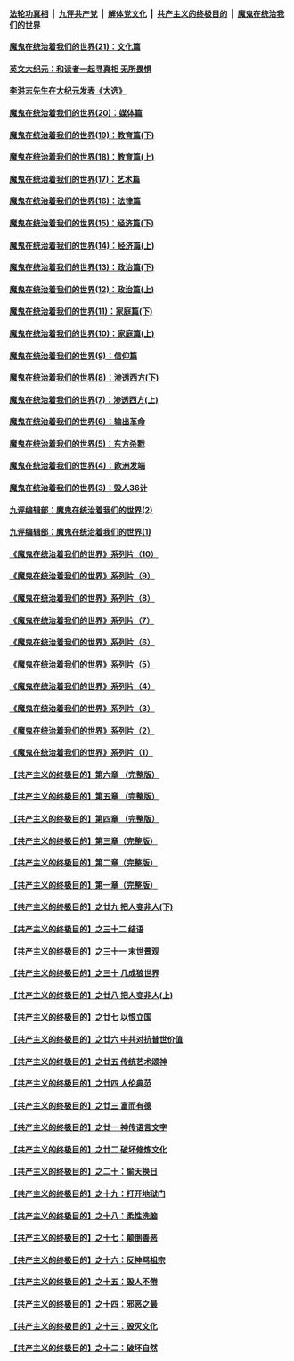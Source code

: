 ####  [法轮功真相](../../../../basic/blob/master/README.md?t=12201002) &nbsp;|&nbsp; [九评共产党](../../../../9ping.md/blob/master/README.md?t=12201002) &nbsp;|&nbsp; [解体党文化](../../../../jtdwh.md/blob/master/README.md?t=12201002)  &nbsp;|&nbsp; [共产主义的终极目的](../../../../gczydzjmd.md/blob/master/README.md?t=12201002) &nbsp;|&nbsp; [魔鬼在统治我们的世界](../../../../mgztzwmdsj.md/blob/master/README.md?t=12201002) 

#### [魔鬼在统治着我们的世界(21)：文化篇](../pages/nsc422/n10597706.md?t=12201002) 

#### [英文大纪元：和读者一起寻真相 无所畏惧](../pages/nsc422/n12542027.md?t=12201002) 

#### [李洪志先生在大纪元发表《大选》](../pages/nsc422/n12534746.md?t=12201002) 

#### [魔鬼在统治着我们的世界(20)：媒体篇](../pages/nsc422/n10586579.md?t=12201002) 

#### [魔鬼在统治着我们的世界(19)：教育篇(下)](../pages/nsc422/n10564808.md?t=12201002) 

#### [魔鬼在统治着我们的世界(18)：教育篇(上)](../pages/nsc422/n10526970.md?t=12201002) 

#### [魔鬼在统治着我们的世界(17)：艺术篇](../pages/nsc422/n10499093.md?t=12201002) 

#### [魔鬼在统治着我们的世界(16)：法律篇](../pages/nsc422/n10485969.md?t=12201002) 

#### [魔鬼在统治着我们的世界(15)：经济篇(下)](../pages/nsc422/n10469975.md?t=12201002) 

#### [魔鬼在统治着我们的世界(14)：经济篇(上)](../pages/nsc422/n10457370.md?t=12201002) 

#### [魔鬼在统治着我们的世界(13)：政治篇(下)](../pages/nsc422/n10448270.md?t=12201002) 

#### [魔鬼在统治着我们的世界(12)：政治篇(上)](../pages/nsc422/n10444576.md?t=12201002) 

#### [魔鬼在统治着我们的世界(11)：家庭篇(下)](../pages/nsc422/n10440961.md?t=12201002) 

#### [魔鬼在统治着我们的世界(10)：家庭篇(上)](../pages/nsc422/n10435448.md?t=12201002) 

#### [魔鬼在统治着我们的世界(9)：信仰篇](../pages/nsc422/n10432159.md?t=12201002) 

#### [魔鬼在统治着我们的世界(8)：渗透西方(下)](../pages/nsc422/n10429603.md?t=12201002) 

#### [魔鬼在统治着我们的世界(7)：渗透西方(上)](../pages/nsc422/n10426013.md?t=12201002) 

#### [魔鬼在统治着我们的世界(6)：输出革命](../pages/nsc422/n10421536.md?t=12201002) 

#### [魔鬼在统治着我们的世界(5)：东方杀戮](../pages/nsc422/n10417707.md?t=12201002) 

#### [魔鬼在统治着我们的世界(4)：欧洲发端](../pages/nsc422/n10414890.md?t=12201002) 

#### [魔鬼在统治着我们的世界(3)：毁人36计](../pages/nsc422/n10411583.md?t=12201002) 

#### [九评编辑部：魔鬼在统治着我们的世界(2)](../pages/nsc422/n10410036.md?t=12201002) 

#### [九评编辑部：魔鬼在统治着我们的世界(1)](../pages/nsc422/n10406825.md?t=12201002) 

#### [《魔鬼在统治着我们的世界》系列片（10）](../pages/nsc422/n12292670.md?t=12201002) 

#### [《魔鬼在统治着我们的世界》系列片（9）](../pages/nsc422/n12290859.md?t=12201002) 

#### [《魔鬼在统治着我们的世界》系列片（8）](../pages/nsc422/n12287445.md?t=12201002) 

#### [《魔鬼在统治着我们的世界》系列片（7）](../pages/nsc422/n12283425.md?t=12201002) 

#### [《魔鬼在统治着我们的世界》系列片（6）](../pages/nsc422/n12282314.md?t=12201002) 

#### [《魔鬼在统治着我们的世界》系列片（5）](../pages/nsc422/n12281419.md?t=12201002) 

#### [《魔鬼在统治着我们的世界》系列片（4）](../pages/nsc422/n12274024.md?t=12201002) 

#### [《魔鬼在统治着我们的世界》系列片（3）](../pages/nsc422/n12271322.md?t=12201002) 

#### [《魔鬼在统治着我们的世界》系列片（2）](../pages/nsc422/n12269049.md?t=12201002) 

#### [《魔鬼在统治着我们的世界》系列片（1）](../pages/nsc422/n12267575.md?t=12201002) 

#### [【共产主义的终极目的】第六章 （完整版）](../pages/nsc422/n11428913.md?t=12201002) 

#### [【共产主义的终极目的】第五章 （完整版）](../pages/nsc422/n11428912.md?t=12201002) 

#### [【共产主义的终极目的】第四章 （完整版）](../pages/nsc422/n11428907.md?t=12201002) 

#### [【共产主义的终极目的】第三章（完整版）](../pages/nsc422/n11428848.md?t=12201002) 

#### [【共产主义的终极目的】第二章（完整版）](../pages/nsc422/n11428831.md?t=12201002) 

#### [【共产主义的终极目的】第一章（完整版）](../pages/nsc422/n11417651.md?t=12201002) 

#### [【共产主义的终极目的】之廿九 把人变非人(下)](../pages/nsc422/n11344140.md?t=12201002) 

#### [【共产主义的终极目的】之三十二 结语](../pages/nsc422/n11360535.md?t=12201002) 

#### [【共产主义的终极目的】之三十一 末世景观](../pages/nsc422/n11351129.md?t=12201002) 

#### [【共产主义的终极目的】之三十 几成狼世界](../pages/nsc422/n11348280.md?t=12201002) 

#### [【共产主义的终极目的】之廿八 把人变非人(上)](../pages/nsc422/n11340492.md?t=12201002) 

#### [【共产主义的终极目的】之廿七 以恨立国](../pages/nsc422/n11336944.md?t=12201002) 

#### [【共产主义的终极目的】之廿六 中共对抗普世价值](../pages/nsc422/n11324785.md?t=12201002) 

#### [【共产主义的终极目的】之廿五 传统艺术颂神](../pages/nsc422/n11296396.md?t=12201002) 

#### [【共产主义的终极目的】之廿四 人伦典范](../pages/nsc422/n11296397.md?t=12201002) 

#### [【共产主义的终极目的】之廿三 富而有德](../pages/nsc422/n11283598.md?t=12201002) 

#### [【共产主义的终极目的】之廿一 神传语言文字](../pages/nsc422/n11263265.md?t=12201002) 

#### [【共产主义的终极目的】之廿二 破坏修炼文化](../pages/nsc422/n11245728.md?t=12201002) 

#### [【共产主义的终极目的】之二十：偷天换日](../pages/nsc422/n11238846.md?t=12201002) 

#### [【共产主义的终极目的】之十九：打开地狱门](../pages/nsc422/n11206376.md?t=12201002) 

#### [【共产主义的终极目的】之十八：柔性洗脑](../pages/nsc422/n11199994.md?t=12201002) 

#### [【共产主义的终极目的】之十七：颠倒善恶](../pages/nsc422/n11179782.md?t=12201002) 

#### [【共产主义的终极目的】之十六：反神骂祖宗](../pages/nsc422/n11166798.md?t=12201002) 

#### [【共产主义的终极目的】之十五：毁人不倦](../pages/nsc422/n11166792.md?t=12201002) 

#### [【共产主义的终极目的】之十四：邪恶之最](../pages/nsc422/n11150249.md?t=12201002) 

#### [【共产主义的终极目的】之十三：毁灭文化](../pages/nsc422/n11135227.md?t=12201002) 

#### [【共产主义的终极目的】之十二：破坏自然](../pages/nsc422/n11135214.md?t=12201002) 


